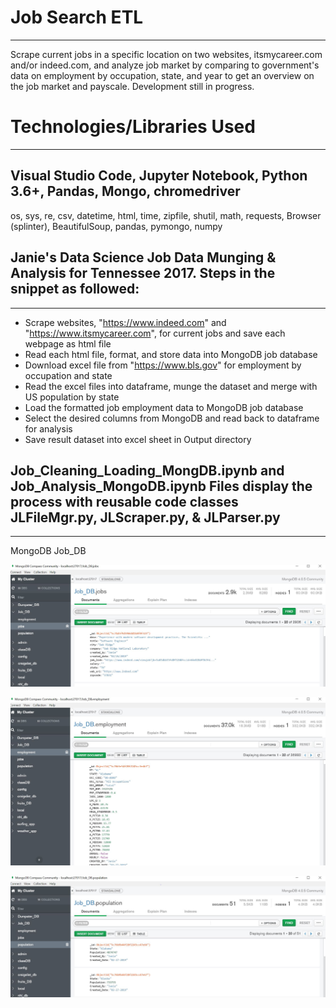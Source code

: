 # Job Search ETL
-----
Scrape current jobs in a specific location on two websites, itsmycareer.com and/or indeed.com, and analyze job market by  comparing to government's data on employment by occupation, state, and year to get an overview on the job market and payscale. Development still in progress.
 
# Technologies/Libraries Used
-----
Visual Studio Code, Jupyter Notebook, Python 3.6+, Pandas, Mongo, chromedriver
-----
os, sys, re, csv, datetime, html, time, zipfile, shutil, math, requests, Browser (splinter), BeautifulSoup, pandas, pymongo, numpy


## Janie's Data Science Job Data Munging & Analysis for Tennessee 2017.  Steps in the snippet as followed:
-----
* Scrape websites, "https://www.indeed.com" and "https://www.itsmycareer.com", for current jobs and save each webpage as html file
* Read each html file, format, and store data into MongoDB job database
* Download excel file from "https://www.bls.gov" for employment by occupation and state
* Read the excel files into dataframe, munge the dataset and merge with US population by state
* Load the formatted job employment data to MongoDB job database
* Select the desired columns from MongoDB and read back to dataframe for analysis
* Save result dataset into excel sheet in Output directory

## Job_Cleaning_Loading_MongDB.ipynb and Job_Analysis_MongoDB.ipynb Files display the process with reusable code classes JLFileMgr.py, JLScraper.py, & JLParser.py 
------
MongoDB Job_DB

![Jobs.JPG](Images/Jobs.JPG)

![Employment.JPG](Images/Employment.JPG)

![Population.JPG](Images/Population.JPG)
